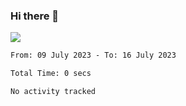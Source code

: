 ### Hi there 👋️

![](https://komarev.com/ghpvc/?username=Loner1024)

<!--START_SECTION:waka-->

```txt
From: 09 July 2023 - To: 16 July 2023

Total Time: 0 secs

No activity tracked
```

<!--END_SECTION:waka-->



